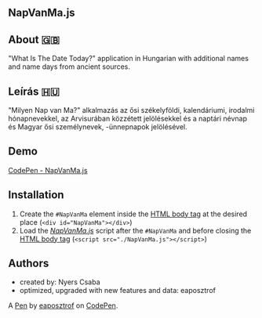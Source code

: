 NapVanMa.js
-----------
## About 🇬🇧
"What Is The Date Today?" application in Hungarian with additional names and name days from ancient sources.
## Leírás 🇭🇺
"Milyen Nap van Ma?" alkalmazás az ősi székelyföldi, kalendáriumi, irodalmi hónapnevekkel, az Arvisurában közzétett jelölésekkel és a naptári névnap és Magyar ősi személynevek, -ünnepnapok jelölésével.
## Demo
[CodePen - NapVanMa.js](https://codepen.io/eaposztrof/full/RwKzOzO)
## Installation
1. Create the `#NapVanMa` element inside the [HTML body tag](https://www.w3schools.com/tags/tag_body.asp) at the desired place (`<div id="NapVanMa"></div>`)
2. Load the [*NapVanMa.js*](https://raw.githubusercontent.com/eapo/NapVanMa.js/main/NapVanMa.js) script after the `#NapVanMa` and before closing the [HTML body tag](https://www.w3schools.com/tags/tag_body.asp) (`<script src="./NapVanMa.js"></script>`)
## Authors
- created by: Nyers Csaba
- optimized, upgraded with new features and data: eaposztrof

A [Pen](https://codepen.io/eaposztrof/pen/RwKzOzO) by [eaposztrof](https://codepen.io/eaposztrof) on [CodePen](https://codepen.io).
